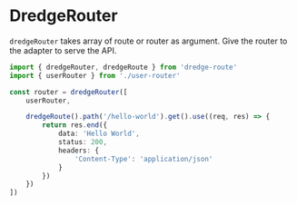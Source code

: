 # DredgeRouter

`dredgeRouter` takes array of route or router as argument. Give the router to the adapter to serve the API.

```ts
import { dredgeRouter, dredgeRoute } from 'dredge-route'
import { userRouter } from './user-router'

const router = dredgeRouter([
    userRouter,

    dredgeRoute().path('/hello-world').get().use((req, res) => {
        return res.end({
            data: 'Hello World',
            status: 200,
            headers: {
                'Content-Type': 'application/json'
            }
        })
    })
])
```
